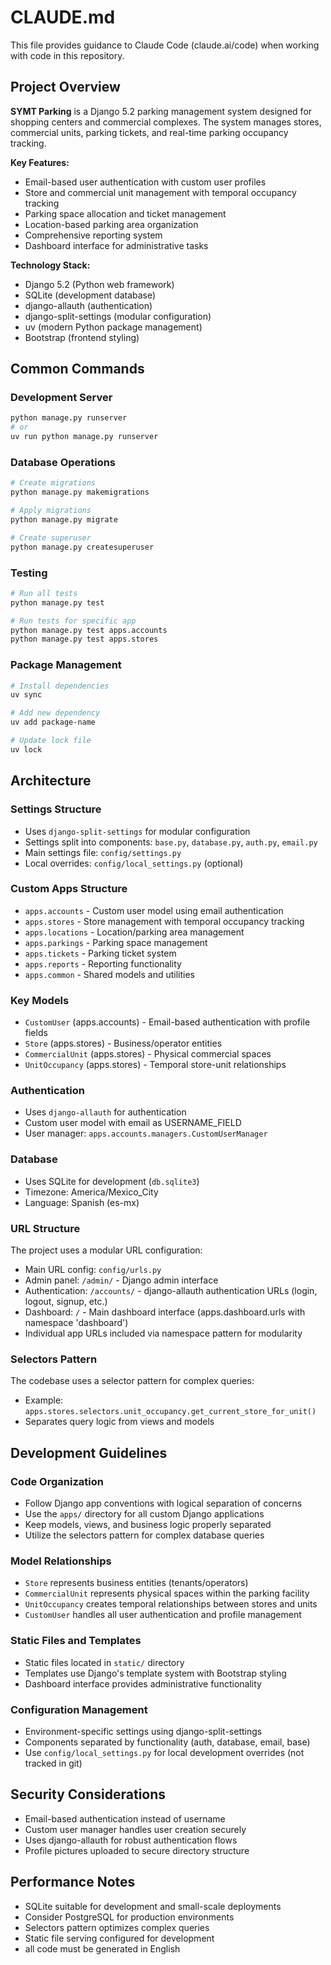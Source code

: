 # CLAUDE.md

This file provides guidance to Claude Code (claude.ai/code) when working with code in this repository.

## Project Overview

**SYMT Parking** is a Django 5.2 parking management system designed for shopping centers and commercial complexes. The system manages stores, commercial units, parking tickets, and real-time parking occupancy tracking. 

**Key Features:**
- Email-based user authentication with custom user profiles
- Store and commercial unit management with temporal occupancy tracking
- Parking space allocation and ticket management
- Location-based parking area organization
- Comprehensive reporting system
- Dashboard interface for administrative tasks

**Technology Stack:**
- Django 5.2 (Python web framework)
- SQLite (development database)
- django-allauth (authentication)
- django-split-settings (modular configuration)
- uv (modern Python package management)
- Bootstrap (frontend styling)

## Common Commands

### Development Server
```bash
python manage.py runserver
# or
uv run python manage.py runserver
```

### Database Operations
```bash
# Create migrations
python manage.py makemigrations

# Apply migrations  
python manage.py migrate

# Create superuser
python manage.py createsuperuser
```

### Testing
```bash
# Run all tests
python manage.py test

# Run tests for specific app
python manage.py test apps.accounts
python manage.py test apps.stores
```

### Package Management
```bash
# Install dependencies
uv sync

# Add new dependency
uv add package-name

# Update lock file
uv lock
```

## Architecture

### Settings Structure
- Uses `django-split-settings` for modular configuration
- Settings split into components: `base.py`, `database.py`, `auth.py`, `email.py`
- Main settings file: `config/settings.py`
- Local overrides: `config/local_settings.py` (optional)

### Custom Apps Structure
- `apps.accounts` - Custom user model using email authentication
- `apps.stores` - Store management with temporal occupancy tracking
- `apps.locations` - Location/parking area management
- `apps.parkings` - Parking space management
- `apps.tickets` - Parking ticket system
- `apps.reports` - Reporting functionality
- `apps.common` - Shared models and utilities

### Key Models
- `CustomUser` (apps.accounts) - Email-based authentication with profile fields
- `Store` (apps.stores) - Business/operator entities
- `CommercialUnit` (apps.stores) - Physical commercial spaces
- `UnitOccupancy` (apps.stores) - Temporal store-unit relationships

### Authentication
- Uses `django-allauth` for authentication
- Custom user model with email as USERNAME_FIELD
- User manager: `apps.accounts.managers.CustomUserManager`

### Database
- Uses SQLite for development (`db.sqlite3`)
- Timezone: America/Mexico_City
- Language: Spanish (es-mx)

### URL Structure
The project uses a modular URL configuration:
- Main URL config: `config/urls.py`
- Admin panel: `/admin/` - Django admin interface
- Authentication: `/accounts/` - django-allauth authentication URLs (login, logout, signup, etc.)
- Dashboard: `/` - Main dashboard interface (apps.dashboard.urls with namespace 'dashboard')
- Individual app URLs included via namespace pattern for modularity

### Selectors Pattern
The codebase uses a selector pattern for complex queries:
- Example: `apps.stores.selectors.unit_occupancy.get_current_store_for_unit()`
- Separates query logic from views and models

## Development Guidelines

### Code Organization
- Follow Django app conventions with logical separation of concerns
- Use the `apps/` directory for all custom Django applications
- Keep models, views, and business logic properly separated
- Utilize the selectors pattern for complex database queries

### Model Relationships
- `Store` represents business entities (tenants/operators)
- `CommercialUnit` represents physical spaces within the parking facility
- `UnitOccupancy` creates temporal relationships between stores and units
- `CustomUser` handles all user authentication and profile management

### Static Files and Templates
- Static files located in `static/` directory
- Templates use Django's template system with Bootstrap styling
- Dashboard interface provides administrative functionality

### Configuration Management
- Environment-specific settings using django-split-settings
- Components separated by functionality (auth, database, email, base)
- Use `config/local_settings.py` for local development overrides (not tracked in git)

## Security Considerations
- Email-based authentication instead of username
- Custom user manager handles user creation securely
- Uses django-allauth for robust authentication flows
- Profile pictures uploaded to secure directory structure

## Performance Notes
- SQLite suitable for development and small-scale deployments
- Consider PostgreSQL for production environments
- Selectors pattern optimizes complex queries
- Static file serving configured for development
- all code must be generated in English